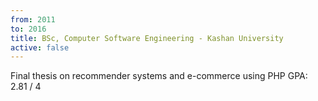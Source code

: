 ```yaml
---
from: 2011
to: 2016
title: BSc, Computer Software Engineering - Kashan University
active: false
---
```


Final thesis on recommender systems and e-commerce using PHP
GPA: 2.81 / 4